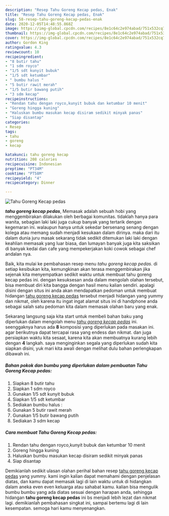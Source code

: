 ```yaml
---
description: "Resep Tahu Goreng Kecap pedas, Enak"
title: "Resep Tahu Goreng Kecap pedas, Enak"
slug: 58-resep-tahu-goreng-kecap-pedas-enak
date: 2020-12-05T14:48:55.868Z
image: https://img-global.cpcdn.com/recipes/8e1c64c2e974abad/751x532cq70/tahu-goreng-kecap-pedas-foto-resep-utama.jpg
thumbnail: https://img-global.cpcdn.com/recipes/8e1c64c2e974abad/751x532cq70/tahu-goreng-kecap-pedas-foto-resep-utama.jpg
cover: https://img-global.cpcdn.com/recipes/8e1c64c2e974abad/751x532cq70/tahu-goreng-kecap-pedas-foto-resep-utama.jpg
author: Gordon King
ratingvalue: 4.3
reviewcount: 10
recipeingredient:
- "8 butir tahu"
- "1 sdm royco"
- "1/5 sdt kunyit bubuk"
- "1/5 sdt ketumbar"
- " bumbu halus "
- "5 butir rawit merah"
- "1/5 butir bawang putih"
- "3 sdm kecap"
recipeinstructions:
- "Rendan tahu dengan royco,kunyit bubuk dan ketumbar 10 menit"
- "Goreng hingga kuning"
- "Haluskan bumbu masukan kecap disiram sedikit minyak panas"
- "Siap disantap"
categories:
- Resep
tags:
- tahu
- goreng
- kecap

katakunci: tahu goreng kecap 
nutrition: 208 calories
recipecuisine: Indonesian
preptime: "PT34M"
cooktime: "PT58M"
recipeyield: "4"
recipecategory: Dinner

---
```



![Tahu Goreng Kecap pedas](https://img-global.cpcdn.com/recipes/8e1c64c2e974abad/751x532cq70/tahu-goreng-kecap-pedas-foto-resep-utama.jpg)

<b><i>tahu goreng kecap pedas</i></b>, Memasak adalah sebuah hobi yang menggembirakan dilakukan oleh berbagai komunitas. tidaklah hanya para wanita, sebagian laki laki juga cukup banyak yang tertarik dengan kegemaran ini. walaupun hanya untuk sekedar bersenang senang dengan kolega atau memang sudah menjadi kesukaan dalam dirinya. maka dari itu dalam dunia juru masak sekarang tidak sedikit ditemukan laki laki dengan keahlian memasak yang luar biasa, dan lumayan banyak juga kita saksikan di banyak kedai dan cafe yang mempekerjakan koki cowok sebagai chef andalan nya.

Baik, kita mulai ke pembahasan resep menu <i>tahu goreng kecap pedas</i>. di setiap kesibukan kita, kemungkinan akan terasa menggembirakan jika sejenak kita menyempatkan sedikit waktu untuk membuat tahu goreng kecap pedas ini. dengan kesuksesan anda dalam mengolah olahan tersebut, bisa membuat diri kita bangga dengan hasil menu kalian sendiri. apalagi disini dengan situs ini anda akan mendapatkan pedoman untuk membuat hidangan <u>tahu goreng kecap pedas</u> tersebut menjadi hidangan yang yummy dan nikmat, oleh karena itu ingat ingat alamat situs ini di handphone anda sebagai salah satu pedoman kita dalam memasak olahan baru yang enak.




Sekarang langsung saja kita start untuk membeli bahan baku yang diperlukan dalam mengolah menu <u><i>tahu goreng kecap pedas</i></u> ini. seenggaknya harus ada <b>8</b> komposisi yang diperlukan pada masakan ini. agar berikutnya dapat tercapai rasa yang endess dan nikmat. dan juga persiapkan waktu kita sesaat, karena kita akan membuatnya kurang lebih dengan <b>4</b> langkah. saya menginginkan segala yang diperlukan sudah kita siapkan disini, yuk mari kita awali dengan melihat dulu bahan perlengkapan dibawah ini.

<!--inarticleads1-->

##### Bahan pokok dan bumbu yang diperlukan dalam pembuatan Tahu Goreng Kecap pedas:

1. Siapkan 8 butir tahu
1. Siapkan 1 sdm royco
1. Gunakan 1/5 sdt kunyit bubuk
1. Siapkan 1/5 sdt ketumbar
1. Sediakan  bumbu halus :
1. Gunakan 5 butir rawit merah
1. Gunakan 1/5 butir bawang putih
1. Sediakan 3 sdm kecap




<!--inarticleads2-->

##### Cara membuat Tahu Goreng Kecap pedas:

1. Rendan tahu dengan royco,kunyit bubuk dan ketumbar 10 menit
1. Goreng hingga kuning
1. Haluskan bumbu masukan kecap disiram sedikit minyak panas
1. Siap disantap




Demikianlah sedikit ulasan olahan perihal bahan resep <u>tahu goreng kecap pedas</u> yang yummy. kami ingin kalian dapat memahami dengan penjelasan diatas, dan kamu dapat memasak lagi di lain waktu untuk di hidangkan dalam aneka even even keluarga atau sahabat kamu. kalian bisa mengulik bumbu bumbu yang ada diatas sesuai dengan harapan anda, sehingga hidangan <b>tahu goreng kecap pedas</b> ini bs menjadi lebih lezat dan nikmat lagi. demikianlah pembahasan singkat ini, sampai bertemu lagi di lain kesempatan. semoga hari kamu menyenangkan.
